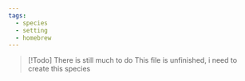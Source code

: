 ```yaml
---
tags:
  - species
  - setting
  - homebrew
---
```

> [!Todo] There is still much to do
> This file is unfinished, i need to create this species

